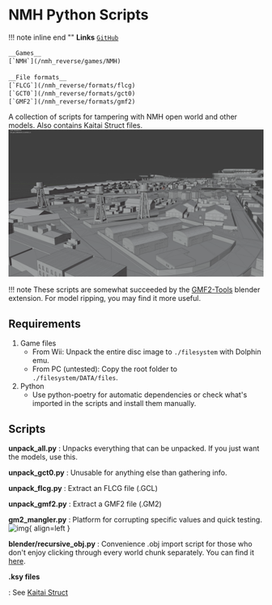 # NMH Python Scripts

!!! note inline end ""
    __Links__
    [`GitHub`](https://github.com/sevonj/nmh_reverse)
    
    __Games__
    [`NMH`](/nmh_reverse/games/NMH)
    
    __File formats__
    [`FLCG`](/nmh_reverse/formats/flcg)
    [`GCT0`](/nmh_reverse/formats/gct0)
    [`GMF2`](/nmh_reverse/formats/gmf2)
    

A collection of scripts for tampering with NMH open world and other models. Also contains Kaitai Struct files.
![img](img/nmh_reverse_scripts.png)

!!! note
    These scripts are somewhat succeeded by the [GMF2-Tools](tcp-23-gmf2-tools.md) blender extension. For model ripping, you may find it more useful.

## Requirements
1. Game files
    - From Wii: Unpack the entire disc image to `./filesystem` with Dolphin emu.
    - From PC (untested): Copy the root folder to `./filesystem/DATA/files`.
1. Python
    - Use python-poetry for automatic dependencies or check what's imported in the scripts and install them manually.


## Scripts
**unpack_all.py**
:   Unpacks everything that can be unpacked. If you just want the models, use this.

**unpack_gct0.py**
:   Unusable for anything else than gathering info.

**unpack_flcg.py**
:   Extract an FLCG file (.GCL)

**unpack_gmf2.py**
:   Extract a GMF2 file (.GM2)

**gm2_mangler.py**
:   Platform for corrupting specific values and quick testing.
    ![img](img/mangled.png){ align=left }

**blender/recursive_obj.py**
:   Convenience .obj import script for those who don't enjoy clicking through every world chunk separately.
    You can find it [here](https://github.com/sevonj/nmh_reverse/blob/master/blender/recursive_obj.py).

**.ksy files**

:   See [Kaitai Struct](/nmh_reverse/tools/kaitaistruct)